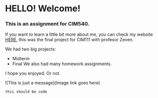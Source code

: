 
# HELLO! Welcome!
### This is an assignment for CIM540.

If you want to learn a little bit more about me, you can check my website [HERE](http://www.alexandradugarte.com), this was the final project for CIM111 with profesor Zeven.

We had two big projects:
* Midterm
* Final 
We also had many homework assignments.

I hope you enjoyed. Or not.

![This is just a message](Image link goes here)



 
 `this should be code`
 
